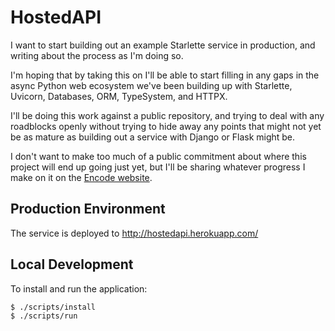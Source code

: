 # HostedAPI

I want to start building out an example Starlette service in production,
and writing about the process as I'm doing so.

I'm hoping that by taking this on I'll be able to start filling in any gaps
in the async Python web ecosystem we've been building up with Starlette, Uvicorn,
Databases, ORM, TypeSystem, and HTTPX.

I'll be doing this work against a public repository, and trying to deal with any
roadblocks openly without trying to hide away any points that might not yet be
as mature as building out a service with Django or Flask might be.

I don't want to make too much of a public commitment about where this project
will end up going just yet, but I'll be sharing whatever progress I make on it
on the [Encode website](https://www.encode.io/).

## Production Environment

The service is deployed to http://hostedapi.herokuapp.com/

## Local Development

To install and run the application:

```shell
$ ./scripts/install
$ ./scripts/run
```
